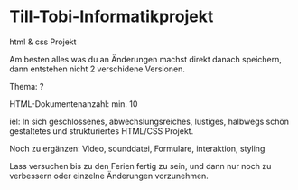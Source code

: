 # Till-Tobi-Informatikprojekt
html &amp; css Projekt

Am besten alles was du an Änderungen machst direkt danach speichern, dann entstehen nicht 2 verschidene Versionen.

Thema: ?

HTML-Dokumentenanzahl: min. 10

iel: In sich geschlossenes, abwechslungsreiches, lustiges, halbwegs schön gestaltetes und 
      strukturiertes HTML/CSS Projekt. 

Noch zu ergänzen: Video, sounddatei, Formulare, interaktion, styling

Lass versuchen bis zu den Ferien fertig zu sein, und dann nur noch zu verbessern oder einzelne 
Änderungen vorzunehmen.
